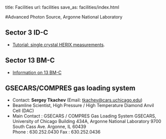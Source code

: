 title: Facilities
url: facilities
save_as: facilities/index.html

#Advanced Photon Source, Argonne National Laboratory
## Sector 3 ID-C

* [Tutorial: single crystal HERIX measurements](herix.html).

## Sector 13 BM-C

* [Information on 13 BM-C](13BMC.html)

## GSECARS/COMPRES gas loading system

* Contact: **Sergey Tkachev** (Email: tkachev@cars.uchicago.edu)
* Beamline Scientist, High Pressure / High Temperature Diamond Anvil Cell (DAC)
* Main Contact : GSECARS / COMPRES Gas Loading System
GSECARS, University of Chicago
Building 434A, Argonne National Laboratory
9700 South Cass Ave.
Argonne, IL 60439 <br />
Phone : 630.252.0430 
Fax : 630.252.0436
